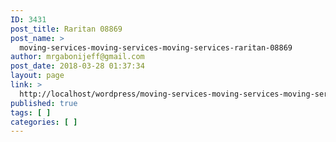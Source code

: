 ```yaml
---
ID: 3431
post_title: Raritan 08869
post_name: >
  moving-services-moving-services-moving-services-raritan-08869
author: mrgabonijeff@gmail.com
post_date: 2018-03-28 01:37:34
layout: page
link: >
  http://localhost/wordpress/moving-services-moving-services-moving-services-raritan-08869/
published: true
tags: [ ]
categories: [ ]
---
```

